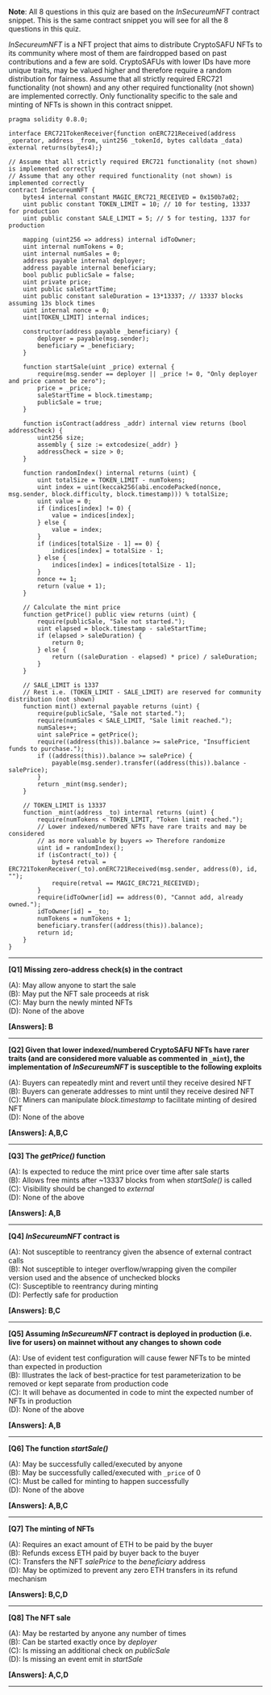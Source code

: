 **Note**: All 8 questions in this quiz are based on the _InSecureumNFT_ contract snippet. This is the same contract snippet you will see for all the 8 questions in this quiz.

_InSecureumNFT_ is a NFT project that aims to distribute CryptoSAFU NFTs to its community where most of them are fairdropped based on past contributions and a few are sold. CryptoSAFUs with lower IDs have more unique traits, may be valued higher and therefore require a random distribution for fairness. Assume that all strictly required ERC721 functionality (not shown) and any other required functionality (not shown) are implemented correctly. Only functionality specific to the sale and minting of NFTs is shown in this contract snippet.
```
pragma solidity 0.8.0;

interface ERC721TokenReceiver{function onERC721Received(address _operator, address _from, uint256 _tokenId, bytes calldata _data) external returns(bytes4);}

// Assume that all strictly required ERC721 functionality (not shown) is implemented correctly
// Assume that any other required functionality (not shown) is implemented correctly
contract InSecureumNFT {
    bytes4 internal constant MAGIC_ERC721_RECEIVED = 0x150b7a02;
    uint public constant TOKEN_LIMIT = 10; // 10 for testing, 13337 for production
    uint public constant SALE_LIMIT = 5; // 5 for testing, 1337 for production

    mapping (uint256 => address) internal idToOwner;
    uint internal numTokens = 0;
    uint internal numSales = 0;
    address payable internal deployer;
    address payable internal beneficiary;
    bool public publicSale = false;
    uint private price;
    uint public saleStartTime;
    uint public constant saleDuration = 13*13337; // 13337 blocks assuming 13s block times 
    uint internal nonce = 0;
    uint[TOKEN_LIMIT] internal indices;
 
    constructor(address payable _beneficiary) {
        deployer = payable(msg.sender);
        beneficiary = _beneficiary;
    }

    function startSale(uint _price) external {
        require(msg.sender == deployer || _price != 0, "Only deployer and price cannot be zero");
        price = _price;
        saleStartTime = block.timestamp;
        publicSale = true;
    }

    function isContract(address _addr) internal view returns (bool addressCheck) {
        uint256 size;
        assembly { size := extcodesize(_addr) }
        addressCheck = size > 0;
    }

    function randomIndex() internal returns (uint) {
        uint totalSize = TOKEN_LIMIT - numTokens;
        uint index = uint(keccak256(abi.encodePacked(nonce, msg.sender, block.difficulty, block.timestamp))) % totalSize;
        uint value = 0;
        if (indices[index] != 0) {
            value = indices[index];
        } else {
            value = index;
        }
        if (indices[totalSize - 1] == 0) {
            indices[index] = totalSize - 1;
        } else {
            indices[index] = indices[totalSize - 1];
        }
        nonce += 1;
        return (value + 1);
    }

    // Calculate the mint price
    function getPrice() public view returns (uint) {
        require(publicSale, "Sale not started.");
        uint elapsed = block.timestamp - saleStartTime;
        if (elapsed > saleDuration) {
            return 0;
        } else {
            return ((saleDuration - elapsed) * price) / saleDuration;
        }
    }
    
    // SALE_LIMIT is 1337 
    // Rest i.e. (TOKEN_LIMIT - SALE_LIMIT) are reserved for community distribution (not shown)
    function mint() external payable returns (uint) {
        require(publicSale, "Sale not started.");
        require(numSales < SALE_LIMIT, "Sale limit reached.");
        numSales++;
        uint salePrice = getPrice();
        require((address(this)).balance >= salePrice, "Insufficient funds to purchase.");
        if ((address(this)).balance >= salePrice) {
            payable(msg.sender).transfer((address(this)).balance - salePrice);
        }
        return _mint(msg.sender);
    }

    // TOKEN_LIMIT is 13337
    function _mint(address _to) internal returns (uint) {
        require(numTokens < TOKEN_LIMIT, "Token limit reached.");
        // Lower indexed/numbered NFTs have rare traits and may be considered
        // as more valuable by buyers => Therefore randomize
        uint id = randomIndex();
        if (isContract(_to)) {
            bytes4 retval = ERC721TokenReceiver(_to).onERC721Received(msg.sender, address(0), id, "");
            require(retval == MAGIC_ERC721_RECEIVED);
        }
        require(idToOwner[id] == address(0), "Cannot add, already owned.");
        idToOwner[id] = _to;
        numTokens = numTokens + 1;
        beneficiary.transfer((address(this)).balance);
        return id;
    }
}
```

---

**[Q1] Missing zero-address check(s) in the contract**  

(A): May allow anyone to start the sale  
(B): May put the NFT sale proceeds at risk  
(C): May burn the newly minted NFTs  
(D): None of the above  

**[Answers]: B**

---

**[Q2] Given that lower indexed/numbered CryptoSAFU NFTs have rarer traits (and are considered more valuable as commented in `_mint`), the implementation of _InSecureumNFT_ is susceptible to the following exploits**  

(A): Buyers can repeatedly mint and revert until they receive desired NFT  
(B): Buyers can generate addresses to mint until they receive desired NFT  
(C): Miners can manipulate _block.timestamp_ to facilitate minting of desired NFT  
(D): None of the above  

**[Answers]: A,B,C**

---

**[Q3] The _getPrice()_ function**  

(A): Is expected to reduce the mint price over time after sale starts  
(B): Allows free mints after ~13337 blocks from when _startSale()_ is called  
(C): Visibility should be changed to _external_  
(D): None of the above  

**[Answers]: A,B**  

---

**[Q4] _InSecureumNFT_ contract is**  

(A): Not susceptible to reentrancy given the absence of external contract calls  
(B): Not susceptible to integer overflow/wrapping given the compiler version used and the absence of unchecked blocks  
(C): Susceptible to reentrancy during minting  
(D): Perfectly safe for production  

**[Answers]: B,C**

---

**[Q5] Assuming _InSecureumNFT_ contract is deployed in production (i.e. live for users) on mainnet without any changes to shown code**

(A): Use of evident test configuration will cause fewer NFTs to be minted than expected in production  
(B): Illustrates the lack of best-practice for test parameterization to be removed or kept separate from production code  
(C): It will behave as documented in code to mint the expected number of NFTs in production  
(D): None of the above  

**[Answers]: A,B**

---

**[Q6] The function _startSale()_**  

(A): May be successfully called/executed by anyone  
(B): May be successfully called/executed with `_price` of 0  
(C): Must be called for minting to happen successfully  
(D): None of the above  

**[Answers]: A,B,C**  

---

**[Q7] The minting of NFTs**  

(A): Requires an exact amount of ETH to be paid by the buyer  
(B): Refunds excess ETH paid by buyer back to the buyer  
(C): Transfers the NFT _salePrice_ to the _beneficiary_ address  
(D): May be optimized to prevent any zero ETH transfers in its refund mechanism  

**[Answers]: B,C,D**  

---

**[Q8] The NFT sale**  

(A): May be restarted by anyone any number of times  
(B): Can be started exactly once by _deployer_  
(C): Is missing an additional check on _publicSale_  
(D): Is missing an event emit in _startSale_  

**[Answers]: A,C,D**

---
